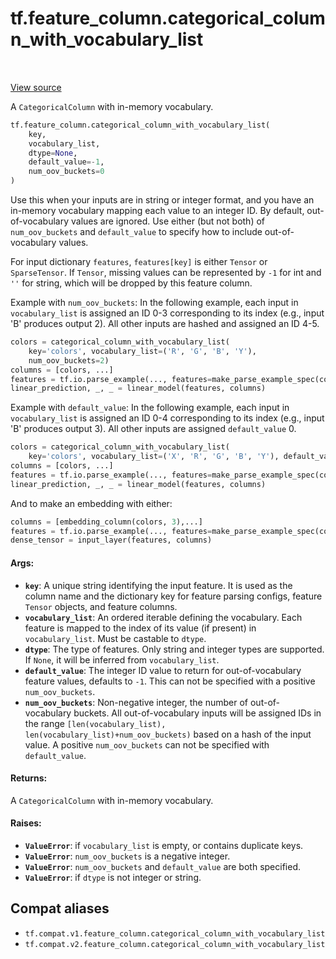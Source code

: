 <div itemscope itemtype="http://developers.google.com/ReferenceObject">
<meta itemprop="name" content="tf.feature_column.categorical_column_with_vocabulary_list" />
<meta itemprop="path" content="Stable" />
</div>

# tf.feature_column.categorical_column_with_vocabulary_list

<!-- Insert buttons and diff -->

<table class="tfo-notebook-buttons tfo-api" align="left">
</table>

<a target="_blank" href="/code/stable/tensorflow/python/feature_column/feature_column_v2.py">View source</a>



A `CategoricalColumn` with in-memory vocabulary.

``` python
tf.feature_column.categorical_column_with_vocabulary_list(
    key,
    vocabulary_list,
    dtype=None,
    default_value=-1,
    num_oov_buckets=0
)
```



<!-- Placeholder for "Used in" -->

Use this when your inputs are in string or integer format, and you have an
in-memory vocabulary mapping each value to an integer ID. By default,
out-of-vocabulary values are ignored. Use either (but not both) of
`num_oov_buckets` and `default_value` to specify how to include
out-of-vocabulary values.

For input dictionary `features`, `features[key]` is either `Tensor` or
`SparseTensor`. If `Tensor`, missing values can be represented by `-1` for int
and `''` for string, which will be dropped by this feature column.

Example with `num_oov_buckets`:
In the following example, each input in `vocabulary_list` is assigned an ID
0-3 corresponding to its index (e.g., input 'B' produces output 2). All other
inputs are hashed and assigned an ID 4-5.

```python
colors = categorical_column_with_vocabulary_list(
    key='colors', vocabulary_list=('R', 'G', 'B', 'Y'),
    num_oov_buckets=2)
columns = [colors, ...]
features = tf.io.parse_example(..., features=make_parse_example_spec(columns))
linear_prediction, _, _ = linear_model(features, columns)
```

Example with `default_value`:
In the following example, each input in `vocabulary_list` is assigned an ID
0-4 corresponding to its index (e.g., input 'B' produces output 3). All other
inputs are assigned `default_value` 0.


```python
colors = categorical_column_with_vocabulary_list(
    key='colors', vocabulary_list=('X', 'R', 'G', 'B', 'Y'), default_value=0)
columns = [colors, ...]
features = tf.io.parse_example(..., features=make_parse_example_spec(columns))
linear_prediction, _, _ = linear_model(features, columns)
```

And to make an embedding with either:

```python
columns = [embedding_column(colors, 3),...]
features = tf.io.parse_example(..., features=make_parse_example_spec(columns))
dense_tensor = input_layer(features, columns)
```

#### Args:


* <b>`key`</b>: A unique string identifying the input feature. It is used as the column
  name and the dictionary key for feature parsing configs, feature `Tensor`
  objects, and feature columns.
* <b>`vocabulary_list`</b>: An ordered iterable defining the vocabulary. Each feature
  is mapped to the index of its value (if present) in `vocabulary_list`.
  Must be castable to `dtype`.
* <b>`dtype`</b>: The type of features. Only string and integer types are supported. If
  `None`, it will be inferred from `vocabulary_list`.
* <b>`default_value`</b>: The integer ID value to return for out-of-vocabulary feature
  values, defaults to `-1`. This can not be specified with a positive
  `num_oov_buckets`.
* <b>`num_oov_buckets`</b>: Non-negative integer, the number of out-of-vocabulary
  buckets. All out-of-vocabulary inputs will be assigned IDs in the range
  `[len(vocabulary_list), len(vocabulary_list)+num_oov_buckets)` based on a
  hash of the input value. A positive `num_oov_buckets` can not be specified
  with `default_value`.


#### Returns:

A `CategoricalColumn` with in-memory vocabulary.



#### Raises:


* <b>`ValueError`</b>: if `vocabulary_list` is empty, or contains duplicate keys.
* <b>`ValueError`</b>: `num_oov_buckets` is a negative integer.
* <b>`ValueError`</b>: `num_oov_buckets` and `default_value` are both specified.
* <b>`ValueError`</b>: if `dtype` is not integer or string.

## Compat aliases

* `tf.compat.v1.feature_column.categorical_column_with_vocabulary_list`
* `tf.compat.v2.feature_column.categorical_column_with_vocabulary_list`

